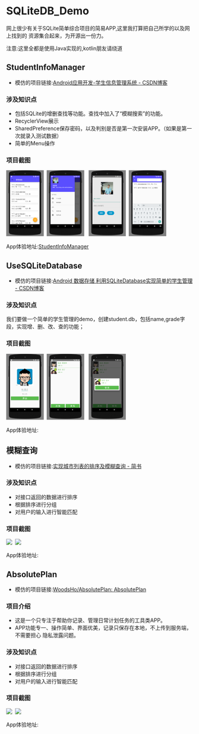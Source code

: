 # SQLiteDB_Demo
网上很少有关于SQLite简单综合项目的简易APP,这里我打算把自己所学的以及网上找到的
资源集合起来，为开源出一份力。

注意:这里全都是使用Java实现的,kotlin朋友请绕道

## StudentInfoManager
* 模仿的项目链接:[Android应用开发-学生信息管理系统 - CSDN博客](http://blog.csdn.net/double2hao/article/details/52641074)

### 涉及知识点
* 包括SQLite的增删查找等功能。查找中加入了“模糊搜索”的功能。
* RecyclerView展示
* SharedPreference保存密码，以及判别是否是第一次安装APP。（如果是第一次就录入测试数据）
* 简单的Menu操作


### 项目截图
<a href="./art/StudentInfoManager_main1.png"><img src="./art/StudentInfoManager_main1.png" width="20%" height="20%"/></a><img height="0" width="8px"/><a href="./art/StudentInfoManager_main2.png"><img src="./art/StudentInfoManager_main2.png" width="20%" height="20%"/></a><img height="0" width="8px"/>
<a href="./art/StudentInfoManager_login.png"><img src="./art/StudentInfoManager_login.png" width="20%" height="20%"/></a><img height="0" width="8px"/><a href="./art/StudentInfoManager_search.png"><img src="./art/StudentInfoManager_search.png" width="20%" height="20%"/></a><img height="0" width="8px"/><br/>

App体验地址:[StudentInfoManager](https://github.com/simplebam/SQLiteDB_Demo/releases/download/v1.0/StudentInfoManager-release_v1.0.apk)



## UseSQLiteDatabase
* 模仿的项目链接:[Android 数据存储 利用SQLiteDatabase实现简单的学生管理 - CSDN博客](http://blog.csdn.net/qwm8777411/article/details/46048905)

### 涉及知识点
我们要做一个简单的学生管理的demo，创建student.db，包括name,grade字段，实现增、删、改、查的功能；

### 项目截图
<a href="./art/UseSQLiteDatabase_add.png"><img src="./art/UseSQLiteDatabase_add.png" width="20%" height="20%"/></a><img height="0" width="8px"/><a href="./art/UseSQLiteDatabase_main.png"><img src="./art/UseSQLiteDatabase_main.png" width="20%" height="20%"/></a><img height="0" width="8px"/>
<a href="./art/UseSQLiteDatabase_search.png"><img src="./art/UseSQLiteDatabase_search.png" width="20%" height="20%"/></a><img height="0" width="8px"/><br/>

App体验地址:



## 模糊查询
* 模仿的项目链接:[实现城市列表的排序及模糊查询 - 简书](https://www.jianshu.com/p/0ea45116f475)

### 涉及知识点
* 对接口返回的数据进行排序
* 根据排序进行分组
* 对用户的输入进行智能匹配


### 项目截图
<a href="./art/meizi.png"><img src="./art/meizi.png" width="40%"/></a><img height="0" width="8px"/><a href="./art/setting.png"><img src="./art/setting.png" width="40%"/></a>

App体验地址:



## AbsolutePlan
* 模仿的项目链接:[WoodsHo/AbsolutePlan: AbsolutePlan](https://github.com/WoodsHo/AbsolutePlan)

### 项目介绍
* 这是一个只专注于帮助你记录、管理日常计划任务的工具类APP。
* APP功能专一、操作简单、界面优美，记录只保存在本地，不上传到服务端，不需要担心
  隐私泄露问题。

### 涉及知识点
* 对接口返回的数据进行排序
* 根据排序进行分组
* 对用户的输入进行智能匹配


### 项目截图
<a href="./art/meizi.png"><img src="./art/meizi.png" width="40%"/></a><img height="0" width="8px"/><a href="./art/setting.png"><img src="./art/setting.png" width="40%"/></a>

App体验地址: